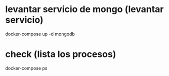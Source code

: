 # levantar servicio de mongo (levantar servicio)
docker-compose up -d mongodb

# check (lista los procesos)
docker-compose ps

